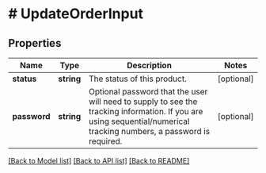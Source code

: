 # # UpdateOrderInput

## Properties

Name | Type | Description | Notes
------------ | ------------- | ------------- | -------------
**status** | **string** | The status of this product. | [optional]
**password** | **string** | Optional password that the user will need to supply to see the tracking information. If you are using sequential/numerical tracking numbers, a password is required. | [optional]

[[Back to Model list]](../../README.md#models) [[Back to API list]](../../README.md#endpoints) [[Back to README]](../../README.md)
